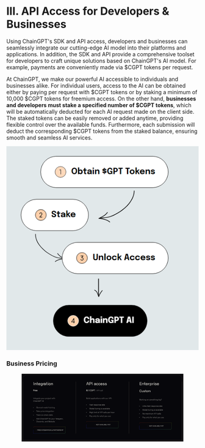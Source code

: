# III. API Access for Developers & Businesses

Using ChainGPT's SDK and API access, developers and businesses can seamlessly integrate our cutting-edge AI model into their platforms and applications. In addition, the SDK and API provide a comprehensive toolset for developers to craft unique solutions based on ChainGPT's AI model. For example, payments are conveniently made via $CGPT tokens per request.

At ChainGPT, we make our powerful AI accessible to individuals and businesses alike. For individual users, access to the AI can be obtained either by paying per request with $CGPT tokens or by staking a minimum of 10,000 $CGPT tokens for freemium access. On the other hand, **businesses and developers must stake a specified number of $CGPT tokens**, which will be automatically deducted for each AI request made on the client side. The staked tokens can be easily removed or added anytime, providing flexible control over the available funds. Furthermore, each submission will deduct the corresponding $CGPT tokens from the staked balance, ensuring smooth and seamless AI services.

![](<../../.gitbook/assets/image (1) (1).png>)

### Business Pricing

<figure><img src="../../.gitbook/assets/Screenshot 2023-05-18 at 17.30.46.png" alt=""><figcaption></figcaption></figure>

